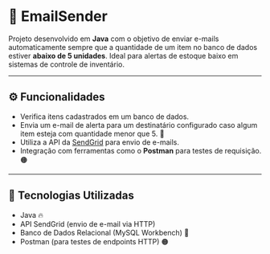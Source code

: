 # 📧 EmailSender

Projeto desenvolvido em **Java** com o objetivo de enviar e-mails automaticamente sempre que a quantidade de um item no banco de dados estiver **abaixo de 5 unidades**. Ideal para alertas de estoque baixo em sistemas de controle de inventário.

---

## ⚙️ Funcionalidades

- Verifica itens cadastrados em um banco de dados. 
- Envia um e-mail de alerta para um destinatário configurado caso algum item esteja com quantidade menor que 5. 📧
- Utiliza a API da [SendGrid](https://sendgrid.com/) para envio de e-mails.
- Integração com ferramentas como o **Postman** para testes de requisição. 🟠 

---

## 🧰 Tecnologias Utilizadas

- Java  🔥
- API SendGrid (envio de e-mail via HTTP)
- Banco de Dados Relacional (MySQL Workbench)   💾
- Postman (para testes de endpoints HTTP) 🟠 
